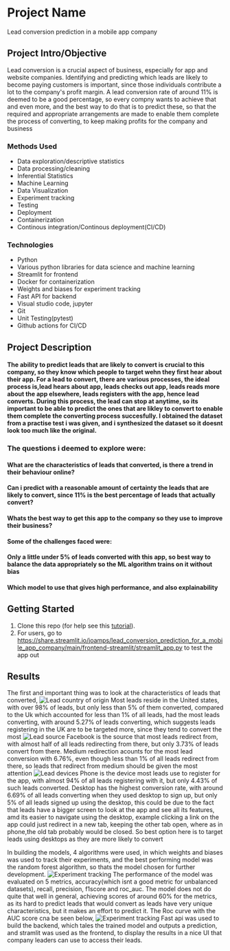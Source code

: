 # Project Name
Lead conversion prediction in a mobile app company

## Project Intro/Objective
Lead conversion is a crucial aspect of business, especially for app and website companies. Identifying and predicting which leads are likely to become paying customers is important, since those individuals contribute a lot to the company's profit margin. A lead conversion rate of around 11% is deemed to be a good percentage, so every compny wants to achieve that and even more, and the best way to do that is to predict these, so that the required and appropriate arrangements are made to enable them complete the process of converting, to keep making profits for the company and business 

### Methods Used
* Data exploration/descriptive statistics
* Data processing/cleaning
* Inferential Statistics
* Machine Learning
* Data Visualization
* Experiment tracking
* Testing
* Deployment
* Containerization
* Continous integration/Continous deployment(CI/CD)

### Technologies
* Python
* Various python libraries for data science and machine learning
* Streamlit for frontend
* Docker for containerization
* Weights and biases for experiment tracking
* Fast API for backend
* Visual studio code, jupyter
* Git
* Unit Testing(pytest)
* Github actions for CI/CD

## Project Description
#### The ability to predict leads that are likely to convert is crucial to this company, so they know which people to target wehn they first hear about their app. For a lead to convert, there are various processes, the ideal process is,lead hears about app, leads checks out app, leads reads more about the app elsewhere, leads registers with the app, hence lead converts. During this process, the lead can stop at anytime, so its important to be able to predict the ones that are likley to convert to enable them complete the converting process succesfully. I obtained the dataset from a practise test i was given, and i synthesized the dataset so it doesnt look too much like the original.
### The questions i deemed to explore were:
#### What are the characteristics of leads that converted, is there a trend in their behaviour online?
#### Can i predict with a reasonable amount of certainty the leads that are likely to convert, since 11% is the best percentage of leads that actually convert?
#### Whats the best way to get this app to the company so they use to improve their business?

#### Some of the challenges faced were:
#### Only a little under 5% of leads converted with this app, so best way to balance the data appropriately so the ML algorithm trains on it without bias
#### Which model to use that gives high performance, and also explainability

## Getting Started
1. Clone this repo (for help see this [tutorial](https://help.github.com/articles/cloning-a-repository/)).
2. For users, go to https://share.streamlit.io/joamps/lead_conversion_prediction_for_a_mobile_app_company/main/frontend-streamlit/streamlit_app.py to test the app out

## Results
The first and important thing was to look at the characteristics of leads that converted, 
![Lead country of origin](https://github.com/JoAmps/Lead_conversion_prediction_for_a_mobile_app_company/blob/main/leads_per_country.png)
Most leads reside in the United states, with over 98% of leads, but only less than 5% of them converted, compared to the Uk which accounted for less than 1% of all leads, had the most leads converting, with around 5.27% of leads converting, which suggests leads registering in the UK are to be targeted more, since they tend to convert the most
![Lead source ](https://github.com/JoAmps/Lead_conversion_prediction_for_a_mobile_app_company/blob/main/leads_per_sources.png)
Facebook is the source that most leads redirect from, with almost half of all leads redirecting from there, but only 3.73% of leads convert from there. Medium redirection acounts for the most lead conversion with 6.76%, even though less than 1% of all leads redirect from there, so leads that redirect from medium should be given the most attention
![Lead devices](https://github.com/JoAmps/Lead_conversion_prediction_for_a_mobile_app_company/blob/main/lead_devices.png)
Phone is the device most leads use to register for the app, with almost 94% of all leads registering with it, but only 4.43% of such leads converted. Desktop has the highest conversion rate, with around 6.69% of all leads converting when they used desktop to sign up, but only 5% of all leads signed up using the desktop, this could be due to the fact that leads have a bigger screen to look at the app and see all its features, amd its easier to navigate using the desktop, example clicking a link on the app could just redirect in a new tab, keeping the other tab open, where as in phone,the old tab probably would be closed. So best option here is to target leads using desktops as they are more likely to convert

In building the models, 4 algorithms were used, in which weights and biases was used to track their experiments, and the best performing model was the random forest algorithm, so thats the model chosen for further development.
![Experiment tracking](https://github.com/JoAmps/Lead_conversion_prediction_for_a_mobile_app_company/blob/main/plots/wandb_experiment_trackings.png)
The performance of the model was evaluated on 5 metrics, accuracy(which isnt a good metric for unbalanced datasets), recall, precision, f1score and roc_auc. The model does not do quite that well in general, achieving scores of around 60% for the metrics, as its hard to predict leads that would convert as leads have very unique characteristics, but it makes an effort to predict it. The Roc curve with the AUC score cna be seen below,
![Experiment tracking](https://github.com/JoAmps/Lead_conversion_prediction_for_a_mobile_app_company/blob/main/plots/roc_curve.png)
Fast api was used to build the backend, which tales the trained model and outputs a prediction, and stramlit was used as the frontend, to display the results in a nice UI that company leaders can use to access their leads.
